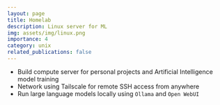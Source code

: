 ```yaml
---
layout: page
title: Homelab
description: Linux server for ML
img: assets/img/linux.png
importance: 4
category: unix
related_publications: false
---
```


- Build compute server for personal projects and Artificial Intelligence model training
- Network using Tailscale for remote SSH access from anywhere
- Run large language models locally using `Ollama` and `Open WebUI`
